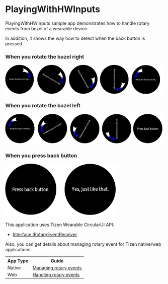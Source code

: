 # PlayingWithHWInputs #

PlayingWithHWInputs sample app demonstrates how to handle rotary events from bezel of a wearable device.

In addition, it shows the way how to detect when the back button is pressed.

### When you rotate the bazel right
  ![main page](./PlayingWithHWInputs_RotateBezelRight.png)

### When you rotate the bazel left
  ![main page](./PlayingWithHWInputs_RotateBezelLeft.png)

### When you press back button
  ![main page](./PlayingWithHWInputs_BackeyTest.png)

This application uses Tizen Wearable CircularUI API.

* [Interface IRotaryEventReceiver][IRotaryEventReceiver]

Also, you can get details about managing rotary event for Tizen native/web applications.

<table>
  <tr>
    <th>App Type</th>
    <th>Guide</th>
  </tr>
  <tr>
    <td>Native</td>
    <td><a href="https://developer.tizen.org/development/guides/native-application/user-interface/efl/hardware-input-handling/managing-rotary-events">Managing rotary events</a></td>
  </tr>
  <tr>
    <td>Web</td>
    <td><a href="https://developer.tizen.org/development/guides/web-application/user-interface/tizen-advanced-ui/applications-circular-ui/handling-rotary-events">Handling rotary events</a></td>
  </tr>
</table>

   [IRotaryEventReceiver]: <https://samsung.github.io/Tizen.CircularUI/api/Tizen.Wearable.CircularUI.Forms.IRotaryEventReceiver.html>

